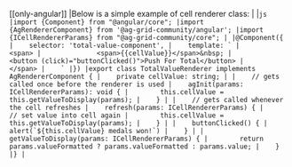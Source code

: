 [[only-angular]]
|Below is a simple example of cell renderer class:
|
|```js
|import {Component} from "@angular/core";
|import {AgRendererComponent} from '@ag-grid-community/angular';
|import {ICellRendererParams} from "@ag-grid-community/core";
|
|@Component({
|    selector: 'total-value-component',
|    template: `
|          <span>
|              <span>{{cellValue}}</span>&nbsp;
|              <button (click)="buttonClicked()">Push For Total</button>
|          </span>
|    `
|})
|export class TotalValueRenderer implements AgRendererComponent {
|    private cellValue: string;
|
|    // gets called once before the renderer is used
|    agInit(params: ICellRendererParams): void {
|        this.cellValue = this.getValueToDisplay(params);
|    }
|
|    // gets called whenever the cell refreshes
|    refresh(params: ICellRendererParams) {
|        // set value into cell again
|        this.cellValue = this.getValueToDisplay(params);
|    }
|
|    buttonClicked() {
|        alert(`${this.cellValue} medals won!`)
|    }
|
|    getValueToDisplay(params: ICellRendererParams) {
|        return params.valueFormatted ? params.valueFormatted : params.value;
|    }
|}
|```
